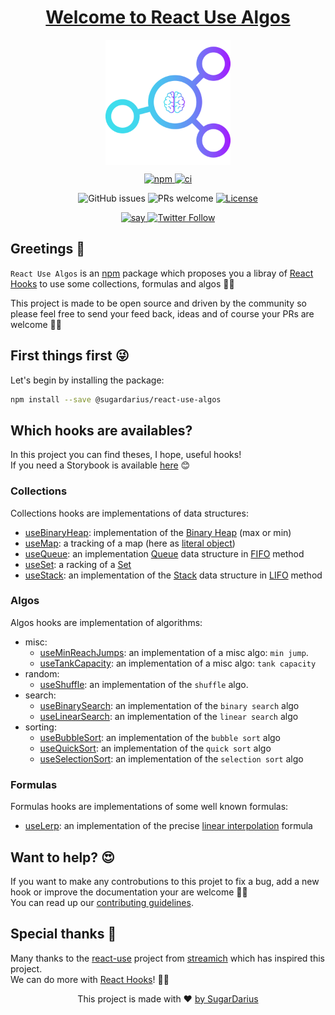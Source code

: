 <h1 align="center">
  <a href="https://github.com/SugarDarius/react-use-algos">Welcome to React Use Algos</a>
</h1>

<p align="center">
  <img width="200" align="center" src="https://raw.githubusercontent.com/SugarDarius/react-use-algos/master/medias/img/logo.png" />
</p>

<p align="center">
  <a href="https://www.npmjs.com/package/@sugardarius/react-use-algos">
    <img alt="npm" src="https://img.shields.io/npm/dm/@sugardarius/react-use-algos" />
  </a>
  <a href="https://github.com/SugarDarius/react-use-algos/actions">
    <img alt="ci" src="https://github.com/SugarDarius/react-use-algos/workflows/Release%20CI/badge.svg?branch=master&event=push" />
  </a>
</p>

<p align="center">
  <img alt="GitHub issues" src="https://img.shields.io/github/issues-raw/SugarDarius/react-use-algos" />
  <img alt="PRs welcome" src="https://img.shields.io/badge/PRs-welcome-brightgreen.svg" />
  <a href="https://github.com/SugarDarius/react-use-algos/blob/master/LICENSE">
    <img alt="License" src="https://img.shields.io/github/license/SugarDarius/react-use-algos" />
  </a>
</p>

<p align="center">
  <a href="https://twitter.com/azeldvin">
    <img alt="say" src="https://img.shields.io/badge/say-hi!-blue" />
  </a>
  <a href="https://twitter.com/azeldvin">  
    <img alt="Twitter Follow" src="https://img.shields.io/twitter/follow/azeldvin?style=social" />
  </a>
</p>

## Greetings 👋
`React Use Algos` is an [npm](https://www.npmjs.com/) package which proposes you a libray of [React Hooks](https://reactjs.org/docs/hooks-intro.html) to use some collections, formulas and algos 💪🏻

This project is made to be open source and driven by the community so please feel free to send your feed back, ideas and of course your PRs are welcome 🙏🏻

## First things first 😜
Let's begin by installing the package:

```sh
npm install --save @sugardarius/react-use-algos
```

## Which hooks are availables?
In this project you can find theses, I hope, useful hooks!<br />
If you need a Storybook is available [here](https://sugardarius.github.io/react-use-algos/) 😊

### Collections
Collections hooks are implementations of data structures:

* [useBinaryHeap](https://github.com/SugarDarius/react-use-algos/blob/master/docs/use-binary-heap.hook.md): implementation of the [Binary Heap](https://en.wikipedia.org/wiki/Binary_heap) (max or min)
* [useMap](https://github.com/SugarDarius/react-use-algos/blob/master/docs/use-map.hook.md): a tracking of a map (here as [literal object](https://developer.mozilla.org/en-US/docs/Web/JavaScript/Guide/Working_with_Objects))
* [useQueue](https://github.com/SugarDarius/react-use-algos/blob/master/docs/use-queue.hook.md): an implementation [Queue](https://en.wikibooks.org/wiki/Data_Structures/Stacks_and_Queues#Queues) data structure in [FIFO](https://en.wikipedia.org/wiki/FIFO_and_LIFO_accounting#FIFO) method
* [useSet](https://github.com/SugarDarius/react-use-algos/blob/master/docs/use-set.hook.md): a racking of a [Set](https://developer.mozilla.org/en-US/docs/Web/JavaScript/Reference/Global_Objects/Set)
* [useStack](https://github.com/SugarDarius/react-use-algos/blob/master/docs/use-stack.hook.md): an implementation of the [Stack](https://en.wikibooks.org/wiki/Data_Structures/Stacks_and_Queues#Stacks) data structure in [LIFO](https://en.wikipedia.org/wiki/FIFO_and_LIFO_accounting#LIFO) method

### Algos
Algos hooks are implementation of algorithms:

* misc:
  * [useMinReachJumps](https://github.com/SugarDarius/react-use-algos/blob/master/docs/use-min-reach-jumps.hook.md): an implementation of a misc algo: `min jump`. 
  * [useTankCapacity](https://github.com/SugarDarius/react-use-algos/blob/master/docs/use-tank-capacity.hook.md): an implementation of a misc algo: `tank capacity`
* random:
  * [useShuffle](https://github.com/SugarDarius/react-use-algos/blob/master/docs/use-shuffle.hook.md): an implementation of the `shuffle` algo.
* search:
  * [useBinarySearch](https://github.com/SugarDarius/react-use-algos/blob/master/docs/use-binary-search.hook.md): an implementation of the `binary search` algo
  * [useLinearSearch](https://github.com/SugarDarius/react-use-algos/blob/master/docs/use-linear-search.hook.md): an implementation of the `linear search` algo
* sorting:
  * [useBubbleSort](https://github.com/SugarDarius/react-use-algos/blob/master/docs/use-bubble-sort.hook.md): an implementation of the `bubble sort` algo
  * [useQuickSort](https://github.com/SugarDarius/react-use-algos/blob/master/docs/use-quick-sort.hook.md): an implementation of the `quick sort` algo
  * [useSelectionSort](https://github.com/SugarDarius/react-use-algos/blob/master/docs/use-selection-sort.hook.md): an implementation of the `selection sort` algo 

### Formulas
Formulas hooks are implementations of some well known formulas:

* [useLerp](https://github.com/SugarDarius/react-use-algos/blob/master/docs/use-lerp.hook.md): an implementation of the precise [linear interpolation](https://en.wikipedia.org/wiki/Linear_interpolation) formula

## Want to help? 😍
If you want to make any controbutions to this projet to fix a bug, add a new hook or improve the documentation your are welcome 🙏🏻<br />
You can read up our [contributing guidelines](https://github.com/SugarDarius/react-use-algos/blob/master/CONTRIBUTING.md).

## Special thanks 👏
Many thanks to the [react-use](https://github.com/streamich/react-use) project from [streamich](https://github.com/streamich) which has inspired this project.<br />
We can do more with [React Hooks](https://reactjs.org/docs/hooks-intro.html)! 💪🏻

<p align="center">
    This project is made with ♥ <a href="https://github.com/SugarDarius"> by SugarDarius</a>
</p>
